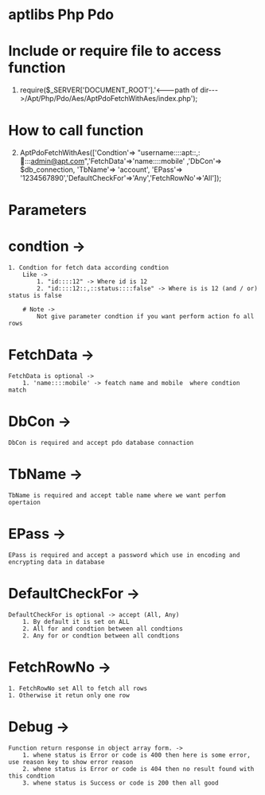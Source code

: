 # aptlibs Php Pdo

# Include or require file to access function
1. require($_SERVER['DOCUMENT_ROOT'].'<---path of dir--->/Apt/Php/Pdo/Aes/AptPdoFetchWithAes/index.php');

# How to call function
2. AptPdoFetchWithAes(['Condtion'=> "username::::apt::,::e-mail::::admin@apt.com",'FetchData'=>'name::::mobile' ,'DbCon'=> $db_connection, 'TbName'=> 'account', 'EPass'=> '1234567890','DefaultCheckFor'=>'Any','FetchRowNo'=>'All']);

# Parameters

# condtion ->
    1. Condtion for fetch data according condtion
        Like ->
            1. "id::::12" -> Where id is 12
            2. "id::::12::,::status::::false" -> Where is is 12 (and / or) status is false
        
        # Note ->
            Not give parameter condtion if you want perform action fo all rows

# FetchData ->
    FetchData is optional ->
        1. 'name::::mobile' -> featch name and mobile  where condtion match

# DbCon ->
    DbCon is required and accept pdo database connaction

# TbName ->
    TbName is required and accept table name where we want perfom opertaion

# EPass ->
    EPass is required and accept a password which use in encoding and encrypting data in database

# DefaultCheckFor ->
    DefaultCheckFor is optional -> accept (All, Any)
        1. By default it is set on ALL
        2. All for and condtion between all condtions
        2. Any for or condtion between all condtions

# FetchRowNo ->
    1. FetchRowNo set All to fetch all rows
    1. Otherwise it retun only one row

# Debug ->
    Function return response in object array form. ->
        1. whene status is Error or code is 400 then here is some error, use reason key to show error reason
        2. whene status is Error or code is 404 then no result found with this condtion
        3. whene status is Success or code is 200 then all good